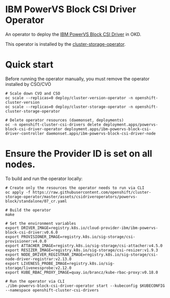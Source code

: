 # IBM PowerVS Block CSI Driver Operator

An operator to deploy the [IBM PowerVS Block CSI Driver](https://github.com/openshift/ibm-powervs-block-csi-driver) in OKD.

This operator is installed by the [cluster-storage-operator](https://github.com/openshift/cluster-storage-operator).

# Quick start

Before running the operator manually, you must remove the operator installed by CSO/CVO

```shell
# Scale down CVO and CSO
oc scale --replicas=0 deploy/cluster-version-operator -n openshift-cluster-version
oc scale --replicas=0 deploy/cluster-storage-operator -n openshift-cluster-storage-operator

# Delete operator resources (daemonset, deployments)
oc -n openshift-cluster-csi-drivers delete deployment.apps/powervs-block-csi-driver-operator deployment.apps/ibm-powervs-block-csi-driver-controller daemonset.apps/ibm-powervs-block-csi-driver-node
```

# Ensure the Provider ID is set on all nodes.

To build and run the operator locally:

```shell
# Create only the resources the operator needs to run via CLI
oc apply -f https://raw.githubusercontent.com/openshift/cluster-storage-operator/master/assets/csidriveroperators/powervs-block/standalone/07_cr.yaml

# Build the operator
make

# Set the environment variables
export DRIVER_IMAGE=registry.k8s.io/cloud-provider-ibm/ibm-powervs-block-csi-driver:v0.6.0
export PROVISIONER_IMAGE=registry.k8s.io/sig-storage/csi-provisioner:v4.0.0
export ATTACHER_IMAGE=registry.k8s.io/sig-storage/csi-attacher:v4.5.0
export RESIZER_IMAGE=registry.k8s.io/sig-storage/csi-resizer:v1.9.3
export NODE_DRIVER_REGISTRAR_IMAGE=registry.k8s.io/sig-storage/csi-node-driver-registrar:v2.13.0
export LIVENESS_PROBE_IMAGE=registry.k8s.io/sig-storage/livenessprobe:v2.12.0
export KUBE_RBAC_PROXY_IMAGE=quay.io/brancz/kube-rbac-proxy:v0.18.0

# Run the operator via CLI
./ibm-powervs-block-csi-driver-operator start --kubeconfig $KUBECONFIG --namespace openshift-cluster-csi-drivers
```